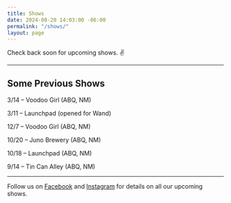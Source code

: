 ```yaml
---
title: Shows
date: 2024-08-20 14:03:00 -06:00
permalink: "/shows/"
layout: page
---
```


Check back soon for upcoming shows. ✌️

---

## Some Previous Shows

3/14 – Voodoo Girl (ABQ, NM)

3/11 – Launchpad (opened for Wand)

12/7 – Voodoo Girl (ABQ, NM)

10/20 – Juno Brewery (ABQ, NM)

10/18 – Launchpad (ABQ, NM)

9/14 – Tin Can Alley (ABQ, NM)

---

<p class="lead">Follow us on <a href="https://www.facebook.com/TheOrdinaryThingsband/">Facebook</a> and <a href="https://www.instagram.com/ordinarythingsband18/">Instagram</a> for details on all our upcoming shows.</p>